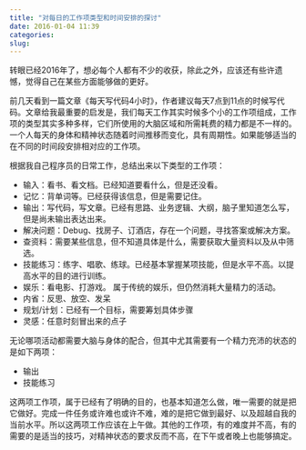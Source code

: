 ```yaml
---
title: "对每日的工作项类型和时间安排的探讨"
date: 2016-01-04 11:39
categories:
slug:
---
```


转眼已经2016年了，想必每个人都有不少的收获，除此之外，应该还有些许遗憾，觉得自己在某些方面能够做的更好。

前几天看到一篇文章《每天写代码4小时》，作者建议每天7点到11点的时候写代码。文章给我最重要的启发是，我们每天工作其实时候多个小的工作项组成，工作项的类型其实多种多样，它们所使用的大脑区域和所需耗费的精力都是不一样的。一个人每天的身体和精神状态随着时间推移而变化，具有周期性。如果能够适当的在不同的时间段安排相对应的工作项。

根据我自己程序员的日常工作，总结出来以下类型的工作项：

* 输入：看书、看文档。已经知道要看什么，但是还没看。
* 记忆：背单词等。已经获得该信息，但是需要记住。
* 输出：写代码，写文章。已经有思路、业务逻辑、大纲，脑子里知道怎么写，但是尚未输出表达出来。
* 解决问题：Debug、找房子、订酒店，存在一个问题，寻找答案或解决方案。
* 查资料：需要某些信息，但不知道具体是什么，需要获取大量资料以及从中筛选。
* 技能练习：练字、唱歌、练球。已经基本掌握某项技能，但是水平不高。以提高水平的目的进行训练。
* 娱乐：看电影、打游戏。 属于传统的娱乐，但仍然消耗大量精力的活动。
* 内省：反思、放空、发呆
* 规划/计划：已经有一个目标，需要筹划具体步骤
* 灵感：任意时刻冒出来的点子

无论哪项活动都需要大脑与身体的配合，但其中尤其需要有一个精力充沛的状态的是如下两项：

* 输出
* 技能练习

这两项工作项，属于已经有了明确的目的，也基本知道怎么做，唯一需要的就是把它做好。完成一件任务或许难也或许不难，难的是把它做到最好、以及超越自我的当前水平。所以这两项工作应该在上午做。其他的工作项，有的难度并不高，有的需要的是适当的技巧，对精神状态的要求反而不高，在下午或者晚上也能够搞定。